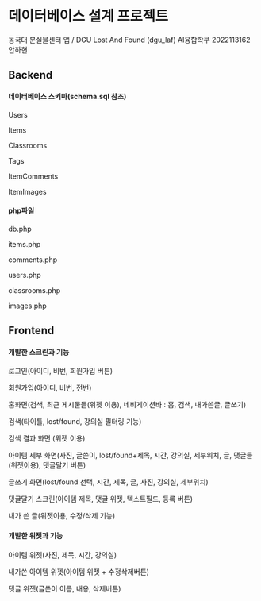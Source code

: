 # 데이터베이스 설계 프로젝트
동국대 분실물센터 앱 / DGU Lost And Found (dgu_laf)
AI융합학부 2022113162 안하현

## Backend
#### 데이터베이스 스키마(schema.sql 참조)

Users

Items

Classrooms

Tags

ItemComments

ItemImages


#### php파일

db.php

items.php

comments.php

users.php

classrooms.php

images.php


## Frontend

#### 개발한 스크린과 기능
로그인(아이디, 비번, 회원가입 버튼)

회원가입(아이디, 비번, 전번)

홈화면(검색, 최근 게시물들(위젯 이용), 네비게이션바 : 홈, 검색, 내가쓴글, 글쓰기)

검색(타이틀, lost/found, 강의실 필터링 기능)

검색 결과 화면 (위젯 이용)

아이템 세부 화면(사진,  글쓴이, lost/found+제목, 시간, 강의실, 세부위치, 글, 댓글들(위젯이용), 댓글달기 버튼)

글쓰기 화면(lost/found 선택, 시간, 제목, 글, 사진, 강의실, 세부위치)

댓글달기 스크린(아이템 제목, 댓글 위젯, 텍스트필드, 등록 버튼)

내가 쓴 글(위젯이용, 수정/삭제 기능)

#### 개발한 위젯과 기능
아이템 위젯(사진, 제목, 시간, 강의실)

내가쓴 아이템 위젯(아이템 위젯 + 수정삭제버튼)

댓글 위젯(글쓴이 이름, 내용, 삭제버튼)


